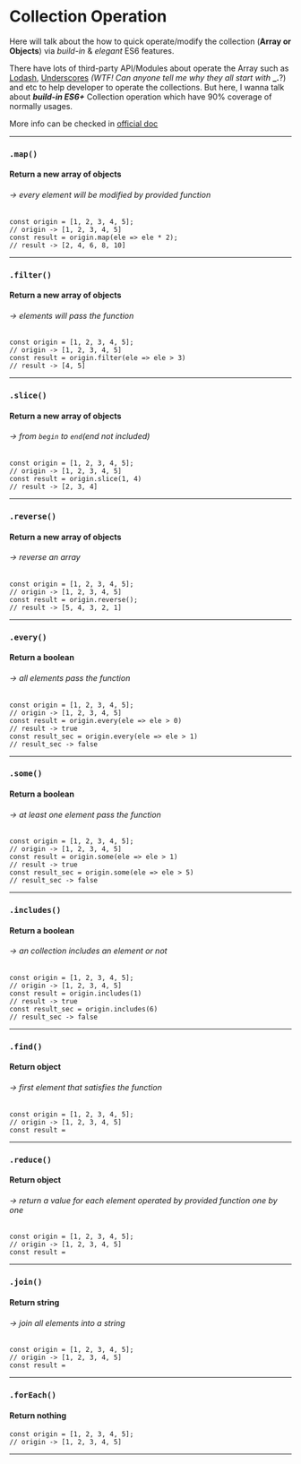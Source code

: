 # Collection Operation

Here will talk about the how to quick operate/modify the collection (__Array or Objects__) via _build-in_ & _elegant_ ES6 features. 

There have lots of third-party API/Modules about operate the Array such as [Lodash](https://lodash.com), [Underscores](http://underscorejs.org) _(WTF! Can anyone tell me why they all start with_ __\_.__?) and etc to help developer to operate the collections. But here, I  wanna talk about ___build-in ES6+___ Collection operation which have 90% coverage of normally usages. 

More info can be checked in [official doc](https://developer.mozilla.org/en-US/docs/Web/JavaScript/Reference/Global_Objects/Array)

---

### `.map()`
#### Return a new array of objects 
###### -> every element will be modified by provided function
```
const origin = [1, 2, 3, 4, 5];
// origin -> [1, 2, 3, 4, 5]
const result = origin.map(ele => ele * 2);
// result -> [2, 4, 6, 8, 10]
```
---

### `.filter()`
#### Return a new array of objects 
###### -> elements will pass the function
```
const origin = [1, 2, 3, 4, 5];
// origin -> [1, 2, 3, 4, 5]
const result = origin.filter(ele => ele > 3)
// result -> [4, 5]
```
---

### `.slice()`
#### Return a new array of objects 
###### -> from `begin` to `end`(end not included)
```
const origin = [1, 2, 3, 4, 5];
// origin -> [1, 2, 3, 4, 5]
const result = origin.slice(1, 4)
// result -> [2, 3, 4]
```
---

### `.reverse()`
#### Return a new array of objects
###### -> reverse an array
```
const origin = [1, 2, 3, 4, 5];
// origin -> [1, 2, 3, 4, 5]
const result = origin.reverse();
// result -> [5, 4, 3, 2, 1]
```
---

### `.every()`
#### Return a boolean 
###### -> all elements pass the function
```
const origin = [1, 2, 3, 4, 5];
// origin -> [1, 2, 3, 4, 5]
const result = origin.every(ele => ele > 0)
// result -> true
const result_sec = origin.every(ele => ele > 1)
// result_sec -> false

```

---

### `.some()`
#### Return a boolean 
###### -> at least one element pass the function
```
const origin = [1, 2, 3, 4, 5];
// origin -> [1, 2, 3, 4, 5]
const result = origin.some(ele => ele > 1)
// result -> true
const result_sec = origin.some(ele => ele > 5)
// result_sec -> false

```

---

### `.includes()`
#### Return a boolean 
###### -> an collection includes an element or not
```
const origin = [1, 2, 3, 4, 5];
// origin -> [1, 2, 3, 4, 5]
const result = origin.includes(1)
// result -> true
const result_sec = origin.includes(6)
// result_sec -> false

```

---

### `.find()`
#### Return object 
###### -> first element that satisfies the function
```
const origin = [1, 2, 3, 4, 5];
// origin -> [1, 2, 3, 4, 5]
const result = 
```

---

### `.reduce()`
#### Return object 
###### -> return a value for each element operated by provided function one by one
```
const origin = [1, 2, 3, 4, 5];
// origin -> [1, 2, 3, 4, 5]
const result = 
```

---

### `.join()`
#### Return string
###### -> join all elements into a string
```
const origin = [1, 2, 3, 4, 5];
// origin -> [1, 2, 3, 4, 5]
const result = 
```

---

### `.forEach()`
#### Return nothing
```
const origin = [1, 2, 3, 4, 5];
// origin -> [1, 2, 3, 4, 5]
```

---

















